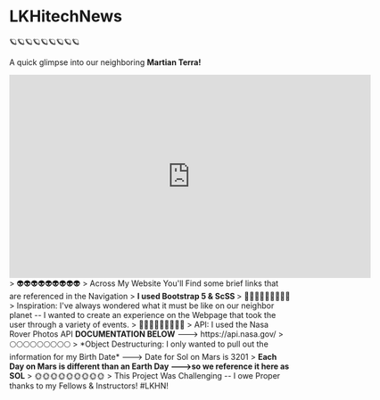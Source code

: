 # LKHitechNews
>
🪐🪐🪐🪐🪐🪐🪐🪐🪐
>
A quick glimpse into our neighboring <strong>Martian Terra!</strong> 
<iframe width="648" height="365" src="https://www.youtube.com/embed/X2UaFuJsqxk" title="Curiosity Mars Rover Snaps 1.8 Billion-Pixel Panorama (narrated video)" frameborder="0" allow="accelerometer; autoplay; muted="true"; clipboard-write; encrypted-media; gyroscope; picture-in-picture; web-share" allowfullscreen></iframe>
>
👽👽👽👽👽👽👽👽👽
>
Across My Website You'll Find some brief links that are referenced in the Navigation
>
<strong>I used Bootstrap 5 & ScSS </strong>
>
🔭🔭🔭🔭🔭🔭🔭🔭🔭
>
Inspiration:
I've always wondered what it must be like on our neighbor planet --
I wanted to create an experience on the Webpage that took the user through a variety of events.
>
💫💫💫💫💫💫💫💫💫
>
API: I used the Nasa Rover Photos API
<strong>DOCUMENTATION BELOW</strong>
---> https://api.nasa.gov/
>
🌕🌕🌕🌕🌕🌕🌕🌕🌕
>
*Object Destructuring: I only wanted to pull out the information for my Birth Date*
---> Date for Sol on Mars is 3201
>
<strong>Each Day on Mars is different than an Earth Day
--->so we reference it here as SOL</strong>
>
🌞🌞🌞🌞🌞🌞🌞🌞🌞
>
This Project Was Challenging -- I owe Proper thanks to my Fellows & Instructors!
#LKHN!
